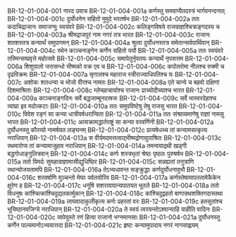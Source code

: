 BR-12-01-004-001  नारद उवाच
BR-12-01-004-001a कर्णस्तु समवाप्यैतदस्त्रं भार्गवनन्दनात्
BR-12-01-004-001c दुर्योधनेन सहितो मुमुदे भरतर्षभ
BR-12-01-004-002a ततः कदाचिद्राजानः समाजग्मुः स्वयंवरे
BR-12-01-004-002c कलिङ्गविषये राजन्राज्ञश्चित्राङ्गदस्य च
BR-12-01-004-003a श्रीमद्राजपुरं नाम नगरं तत्र भारत
BR-12-01-004-003c राजानः शतशस्तत्र कन्यार्थं समुपागमन्
BR-12-01-004-004a श्रुत्वा दुर्योधनस्तत्र समेतान्सर्वपार्थिवान्
BR-12-01-004-004c रथेन काञ्चनाङ्गेन कर्णेन सहितो ययौ
BR-12-01-004-005a ततः स्वयंवरे तस्मिन्सम्प्रवृत्ते महोत्सवे
BR-12-01-004-005c समापेतुर्नृपतयः कन्यार्थे नृपसत्तम
BR-12-01-004-006a शिशुपालो जरासन्धो भीष्मको वक्र एव च
BR-12-01-004-006c कपोतरोमा नीलश्च रुक्मी च दृढविक्रमः
BR-12-01-004-007a सृगालश्च महाराज स्त्रीराज्याधिपतिश्च यः
BR-12-01-004-007c अशोकः शतधन्वा च भोजो वीरश्च नामतः
BR-12-01-004-008a एते चान्ये च बहवो दक्षिणां दिशमाश्रिताः
BR-12-01-004-008c म्लेच्छाचार्याश्च राजानः प्राच्योदीच्याश्च भारत
BR-12-01-004-009a काञ्चनाङ्गदिनः सर्वे बद्धजाम्बूनदस्रजः
BR-12-01-004-009c सर्वे भास्वरदेहाश्च व्याघ्रा इव मदोत्कटाः
BR-12-01-004-010a ततः समुपविष्टेषु तेषु राजसु भारत
BR-12-01-004-010c विवेश रङ्गं सा कन्या धात्रीवर्षधरान्विता
BR-12-01-004-011a ततः संश्राव्यमाणेषु राज्ञां नामसु भारत
BR-12-01-004-011c अत्यक्रामद्धार्तराष्ट्रं सा कन्या वरवर्णिनी
BR-12-01-004-012a दुर्योधनस्तु कौरव्यो नामर्षयत लङ्घनम्
BR-12-01-004-012c प्रत्यषेधच्च तां कन्यामसत्कृत्य नराधिपान्
BR-12-01-004-013a स वीर्यमदमत्तत्वाद्भीष्मद्रोणावुपाश्रितः
BR-12-01-004-013c रथमारोप्य तां कन्यामाजुहाव नराधिपान्
BR-12-01-004-014a तमन्वयाद्रथी खड्गी बद्धगोधाङ्गुलित्रवान्
BR-12-01-004-014c कर्णः शस्त्रभृतां श्रेष्ठः पृष्ठतः पुरुषर्षभ
BR-12-01-004-015a ततो विमर्दः सुमहान्राज्ञामासीद्युधिष्ठिर
BR-12-01-004-015c सन्नह्यतां तनुत्राणि रथान्योजयतामपि
BR-12-01-004-016a तेऽभ्यधावन्त सङ्क्रुद्धाः कर्णदुर्योधनावुभौ
BR-12-01-004-016c शरवर्षाणि मुञ्चन्तो मेघाः पर्वतयोरिव
BR-12-01-004-017a कर्णस्तेषामापततामेकैकेन क्षुरेण ह
BR-12-01-004-017c धनूंषि सशरावापान्यपातयत भूतले
BR-12-01-004-018a ततो विधनुषः कांश्चित्कांश्चिदुद्यतकार्मुकान्
BR-12-01-004-018c कांश्चिदुद्वहतो बाणान्रथशक्तिगदास्तथा
BR-12-01-004-019a लाघवादाकुलीकृत्य कर्णः प्रहरतां वरः
BR-12-01-004-019c हतसूतांश्च भूयिष्ठानवजिग्ये नराधिपान्
BR-12-01-004-020a ते स्वयं त्वरयन्तोऽश्वान्याहि याहीति वादिनः
BR-12-01-004-020c व्यपेयुस्ते रणं हित्वा राजानो भग्नमानसाः
BR-12-01-004-021a दुर्योधनस्तु कर्णेन पाल्यमानोऽभ्ययात्तदा
BR-12-01-004-021c हृष्टः कन्यामुपादाय नगरं नागसाह्वयम्

